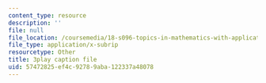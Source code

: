```yaml
---
content_type: resource
description: ''
file: null
file_location: /coursemedia/18-s096-topics-in-mathematics-with-applications-in-finance-fall-2013/57472825ef4c92789aba122337a48078_55OXxe_ix2o.srt
file_type: application/x-subrip
resourcetype: Other
title: 3play caption file
uid: 57472825-ef4c-9278-9aba-122337a48078
---
```

